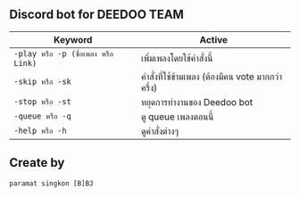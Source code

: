 ## Discord bot for DEEDOO TEAM

Keyword | Active 
--- | --- 
`-play หรือ -p (ชื่อเพลง หรือ Link)`  | เพิ่มเพลงโดยใช้คำสั่งนี้
`-skip หรือ -sk` | คำสั่งที่ใช้ข้ามเพลง (ต้องมีคน vote มากกว่าครึ่ง)
`-stop หรือ -st` | หยุดการทำงานของ Deedoo bot
`-queue หรือ -q` | ดู queue เพลงตอนนี้
`-help หรือ -h`  | ดูคำสั่งต่างๆ

## Create by
``` paramat singkon [B]BJ ```